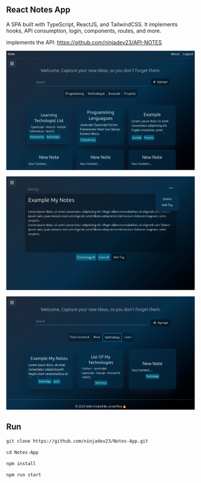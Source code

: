 ## React Notes App
A SPA built with TypeScript, ReactJS, and TailwindCSS. It implements hooks, API consumption, login, components, routes, and more.

implements the API: https://github.com/ninjadev23/API-NOTES


![alt text](/public/example1.png)


![alt text](/public/example2.png)


![alt text](/public/example3.png)
## Run

```
git clone https://github.com/ninjadev23/Notes-App.git
```
```
cd Notes-App
```
```
npm install
```
```
npm run start
```
